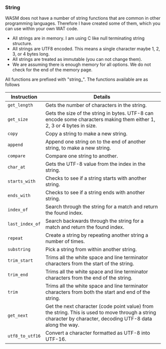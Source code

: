 ### String

WASM does not have a number of string functions that are common in other programming languages. Therefore
I have created some of them, which you can use within your own WAT code.

- All strings are in memory. I am using C like null terminating string structure.
- All strings are UTF8 encoded. This means a single character maybe 1, 2, 3, or 4 bytes long.
- All strings are treated as immutable (you can not change them).
- We are assuming there is enough memory for all options. We do not check for the end of the memory page.

All functions are prefixed with "string_". The functions available are as follows

|Instruction|Details|
|---|---|
|`get_length`|Gets the number of characters in the string.|
|`get_size`|Gets the size of the string in bytes. UTF-8 can encode some characters making them either 1, 2, 3 or 4 bytes in size.|
|`copy`|Copy a string to make a new string.|
|`append`|Append one string on to the end of another string, to make a new string.|
|`compare`|Compare one string to another.|
|`char_at`|Gets the UTF-8 value from the index in the string.|
|`starts_with`|Checks to see if a string starts with another string.|
|`ends_with`|Checks to see if a string ends with another string.|
|`index_of`|Search through the string for a match and return the found index.|
|`last_index_of`|Search backwards through the string for a match and return the found index.|
|`repeat`|Create a string by repeating another string a number of times.|
|`substring`|Pick a string from within another string.|
|`trim_start`|Trims all the white space and line terminator characters from the start of the string.|
|`trim_end`|Trims all the white space and line terminator characters from the end of the string.|
|`trim`|Trims all the white space and line terminator characters from both the start and end of the string.|
|`get_next`|Get the next character (code point value) from the string. This is used to move through a string character by character, decoding UTF-8 data along the way.|
|`utf8_to_utf16`|Convert a character formatted as UTF-8 into UTF-16.|
